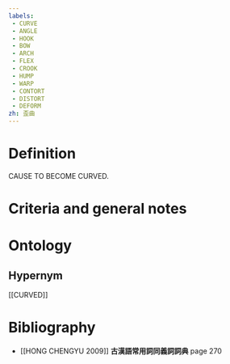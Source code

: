 ```yaml
---
labels: 
 - CURVE
 - ANGLE
 - HOOK
 - BOW
 - ARCH
 - FLEX
 - CROOK
 - HUMP
 - WARP
 - CONTORT
 - DISTORT
 - DEFORM
zh: 歪曲
---
```


# Definition
CAUSE TO BECOME CURVED.
# Criteria and general notes
# Ontology

## Hypernym
[[CURVED]]
# Bibliography
- [[HONG CHENGYU 2009]]
**古漢語常用詞同義詞詞典** page 270
